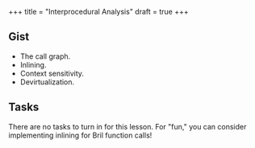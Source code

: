 +++
title = "Interprocedural Analysis"
draft = true
+++
## Gist

* The call graph.
* Inlining.
* Context sensitivity.
* Devirtualization.

## Tasks

There are no tasks to turn in for this lesson.
For "fun," you can consider implementing inlining for Bril function calls!
